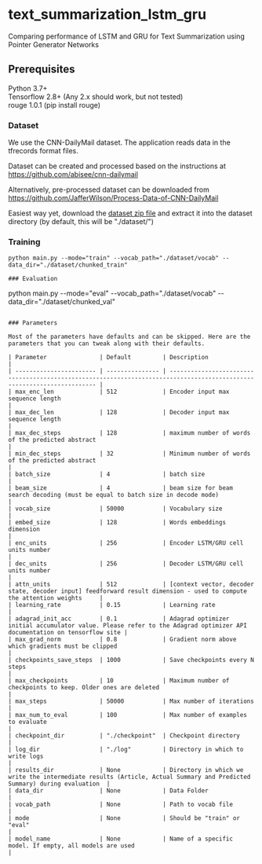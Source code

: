 # text_summarization_lstm_gru
Comparing performance of LSTM and GRU for Text Summarization using Pointer Generator Networks

## Prerequisites
Python 3.7+    
Tensorflow 2.8+ (Any 2.x should work, but not tested)    
rouge 1.0.1 (pip install rouge)

### Dataset
We use the CNN-DailyMail dataset. The application reads data in the tfrecords format files.

Dataset can be created and processed based on the instructions at https://github.com/abisee/cnn-dailymail

Alternatively, pre-processed dataset can be downloaded from https://github.com/JafferWilson/Process-Data-of-CNN-DailyMail

Easiest way yet, download the [dataset zip file](https://drive.google.com/file/d/1C-pLHLlpL4Ca6S0mxhBpY8cCLCGqOb0f/view?usp=sharing)
and extract it into the dataset directory (by default, this will be "./dataset/")

### Training
~~~
python main.py --mode="train" --vocab_path="./dataset/vocab" --data_dir="./dataset/chunked_train"

### Evaluation
~~~
python main.py --mode="eval" --vocab_path="./dataset/vocab" --data_dir="./dataset/chunked_val"
~~~

### Parameters

Most of the parameters have defaults and can be skipped. Here are the parameters that you can tweak along with their defaults.

| Parameter               | Default         | Description                                                                                                             |
| ----------------------- | --------------- | ----------------------------------------------------------------------------------------------------------------------- |
| max_enc_len             | 512             | Encoder input max sequence length                                                                                       |
| max_dec_len             | 128             | Decoder input max sequence length                                                                                       |
| max_dec_steps           | 128             | maximum number of words of the predicted abstract                                                                       |
| min_dec_steps           | 32              | Minimum number of words of the predicted abstract                                                                       |
| batch_size              | 4               | batch size                                                                                                              |
| beam_size               | 4               | beam size for beam search decoding (must be equal to batch size in decode mode)                                         |
| vocab_size              | 50000           | Vocabulary size                                                                                                         |
| embed_size              | 128             | Words embeddings dimension                                                                                              |
| enc_units               | 256             | Encoder LSTM/GRU cell units number                                                                                      |
| dec_units               | 256             | Decoder LSTM/GRU cell units number                                                                                      |
| attn_units              | 512             | [context vector, decoder state, decoder input] feedforward result dimension - used to compute the attention weights     |
| learning_rate           | 0.15            | Learning rate                                                                                                           |
| adagrad_init_acc        | 0.1             | Adagrad optimizer initial accumulator value. Please refer to the Adagrad optimizer API documentation on tensorflow site |
| max_grad_norm           | 0.8             | Gradient norm above which gradients must be clipped                                                                     |
| checkpoints_save_steps  | 1000            | Save checkpoints every N steps                                                                                          |
| max_checkpoints         | 10              | Maximum number of checkpoints to keep. Older ones are deleted                                                           |
| max_steps               | 50000           | Max number of iterations                                                                                                |
| max_num_to_eval         | 100             | Max number of examples to evaluate                                                                                      |
| checkpoint_dir          | "./checkpoint"  | Checkpoint directory                                                                                                    |
| log_dir                 | "./log"         | Directory in which to write logs                                                                                        |
| results_dir             | None            | Directory in which we write the intermediate results (Article, Actual Summary and Predicted Summary) during evaluation  |
| data_dir                | None            | Data Folder                                                                                                             |
| vocab_path              | None            | Path to vocab file                                                                                                      |
| mode                    | None            | Should be "train" or "eval"                                                                                             |
| model_name              | None            | Name of a specific model. If empty, all models are used                                                                 |

